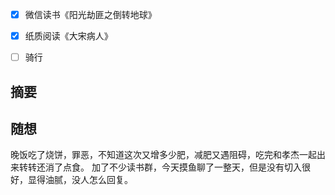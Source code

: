 - [x] 微信读书《阳光劫匪之倒转地球》
- [x] 纸质阅读《大宋病人》
- [ ] 骑行


## 摘要


## 随想
晚饭吃了烧饼，罪恶，不知道这次又增多少肥，减肥又遇阻碍，吃完和孝杰一起出来转转还消了点食。
加了不少读书群，今天摸鱼聊了一整天，但是没有切入很好，显得油腻，没人怎么回复。
